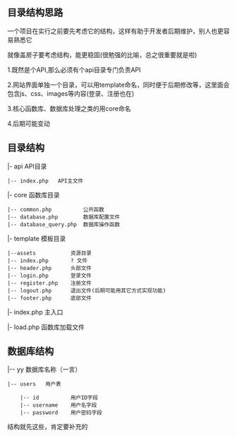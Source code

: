 ## 目录结构思路
一个项目在实行之前要先考虑它的结构，这样有助于开发者后期维护，别人也更容易熟悉它

就像盖房子要考虑结构，能更稳固(很勉强的比喻，总之很重要就是啦)

1.既然是个API,那么必须有个api目录专门负责API

2.网站界面单独一个目录，可以用template命名，同时便于后期修改等，这里面会包含js、css、images等内容(登录、注册也在)

3.核心函数库、数据库处理之类的用core命名

4.后期可能变动

## 目录结构
|- api          API目录

    |-- index.php   API主文件

|- core         函数库目录
    
    |-- common.php          公共函数
    |-- database.php        数据库配置文件
    |-- database_query.php  数据库操作函数

|- template     模板目录

    |--assets           资源目录
    |-- index.php       ? 文件
    |-- header.php      头部文件
    |-- login.php       登录文件
    |-- register.php    注册文件
    |-- logout.php      退出文件(后期可能用其它方式实现功能)
    |-- footer.php      底部文件

|- index.php    主入口

|- load.php     函数库加载文件

## 数据库结构
|-- yy      数据库名称（一言）

    |-- users   用户表

        |-- id          用户ID字段
        |-- username    用户名字段
        |-- password    用户密码字段

结构就先这些，肯定要补充的